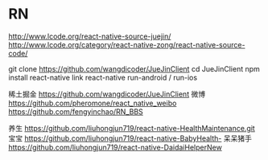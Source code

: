 # RN

http://www.lcode.org/react-native-source-juejin/
http://www.lcode.org/category/react-native-zong/react-native-source-code/

git clone https://github.com/wangdicoder/JueJinClient
cd JueJinClient
npm install
react-native link
react-native run-android / run-ios

稀土掘金
https://github.com/wangdicoder/JueJinClient
微博
https://github.com/pheromone/react_native_weibo
https://github.com/fengyinchao/RN_BBS

养生
https://github.com/liuhongjun719/react-native-HealthMaintenance.git
宝宝
https://github.com/liuhongjun719/react-native-BabyHealth-
呆呆猪手
https://github.com/liuhongjun719/react-native-DaidaiHelperNew
